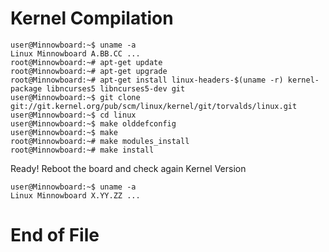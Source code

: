 # Kernel Compilation

    user@Minnowboard:~$ uname -a
    Linux Minnowboard A.BB.CC ...
    root@Minnowboard:~# apt-get update
    root@Minnowboard:~# apt-get upgrade
    root@Minnowboard:~# apt-get install linux-headers-$(uname -r) kernel-package libncurses5 libncurses5-dev git
    user@Minnowboard:~$ git clone git://git.kernel.org/pub/scm/linux/kernel/git/torvalds/linux.git
    user@Minnowboard:~$ cd linux
    user@Minnowboard:~$ make olddefconfig
    user@Minnowboard:~$ make
    root@Minnowboard:~# make modules_install
    root@Minnowboard:~# make install

Ready! Reboot the board and check again Kernel Version

    user@Minnowboard:~$ uname -a
    Linux Minnowboard X.YY.ZZ ...

# End of File
